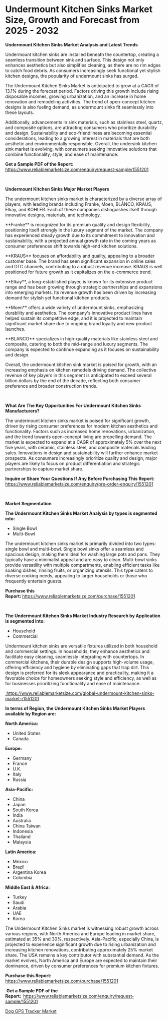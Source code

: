 <p><h1>Undermount Kitchen Sinks Market Size, Growth and Forecast from 2025 - 2032</h1></p><p><strong>Undermount Kitchen Sinks Market Analysis and Latest Trends</strong></p>
<p><p>Undermount kitchen sinks are installed beneath the countertop, creating a seamless transition between sink and surface. This design not only enhances aesthetics but also simplifies cleaning, as there are no rim edges to catch food debris. As consumers increasingly seek functional yet stylish kitchen designs, the popularity of undermount sinks has surged.</p><p>The Undermount Kitchen Sinks Market is anticipated to grow at a CAGR of 13.1% during the forecast period. Factors driving this growth include rising disposable incomes, growing urbanization, and an increase in home renovation and remodeling activities. The trend of open-concept kitchen designs is also fueling demand, as undermount sinks fit seamlessly into these layouts.</p><p>Additionally, advancements in sink materials, such as stainless steel, quartz, and composite options, are attracting consumers who prioritize durability and design. Sustainability and eco-friendliness are becoming essential considerations, leading to a growing interest in materials that are both aesthetic and environmentally responsible. Overall, the undersink kitchen sink market is evolving, with consumers seeking innovative solutions that combine functionality, style, and ease of maintenance.</p></p>
<p><strong>Get a Sample PDF of the Report:&nbsp;</strong> <a href="https://www.reliablemarketsize.com/enquiry/request-sample/1551201?utm_campaign=3112&utm_medium=2&utm_source=Github&utm_content=ia&utm_term=04042025&utm_id=undermount-kitchen-sinks">https://www.reliablemarketsize.com/enquiry/request-sample/1551201</a></p>
<p>&nbsp;</p>
<p><strong>Undermount Kitchen Sinks Major Market Players</strong></p>
<p><p>The undermount kitchen sinks market is characterized by a diverse array of players, with leading brands including Franke, Moen, BLANCO, KRAUS, Elkay, and KOHLER. Each of these companies distinguishes itself through innovative designs, materials, and technology.</p><p>**Franke** is recognized for its premium quality and design flexibility, positioning itself strongly in the luxury segment of the market. The company has experienced steady growth due to its commitment to innovation and sustainability, with a projected annual growth rate in the coming years as consumer preferences shift towards high-end kitchen solutions.</p><p>**KRAUS** focuses on affordability and quality, appealing to a broader customer base. The brand has seen significant expansion in online sales and DTC channels, contributing to a robust revenue increase. KRAUS is well positioned for future growth as it capitalizes on the e-commerce trend.</p><p>**Elkay**, a long-established player, is known for its extensive product range and has been growing through strategic partnerships and expansions into emerging markets. Its revenue growth has been driven by increasing demand for stylish yet functional kitchen products.</p><p>**Moen** offers a wide variety of undermount sinks, emphasizing durability and aesthetics. The company's innovative product lines have helped sustain its competitive edge, and it is projected to maintain significant market share due to ongoing brand loyalty and new product launches.</p><p>**BLANCO** specializes in high-quality materials like stainless steel and composite, catering to both the mid-range and luxury segments. The company is expected to continue expanding as it focuses on sustainability and design.</p><p>Overall, the undermount kitchen sink market is poised for growth, with an increasing emphasis on kitchen remodels driving demand. The collective revenue of key players in this segment is anticipated to exceed several billion dollars by the end of the decade, reflecting both consumer preference and broader construction trends.</p></p>
<p>&nbsp;</p>
<p><strong>What Are The Key Opportunities For Undermount Kitchen Sinks Manufacturers?</strong></p>
<p><p>The undermount kitchen sinks market is poised for significant growth, driven by rising consumer preferences for modern kitchen aesthetics and functionality. Factors such as increased home renovations, urbanization, and the trend towards open-concept living are propelling demand. The market is expected to expand at a CAGR of approximately 5% over the next five years, with ceramic, stainless steel, and composite materials leading sales. Innovations in design and sustainability will further enhance market prospects. As consumers increasingly prioritize quality and design, major players are likely to focus on product differentiation and strategic partnerships to capture market share.</p></p>
<p><strong>Inquire or Share Your Questions If Any Before Purchasing This Report:</strong> <a href="https://www.reliablemarketsize.com/enquiry/pre-order-enquiry/1551201?utm_campaign=3112&utm_medium=2&utm_source=Github&utm_content=ia&utm_term=04042025&utm_id=undermount-kitchen-sinks">https://www.reliablemarketsize.com/enquiry/pre-order-enquiry/1551201</a></p>
<p>&nbsp;</p>
<p><strong>Market Segmentation</strong></p>
<p><strong>The Undermount Kitchen Sinks Market Analysis by types is segmented into:</strong></p>
<p><ul><li>Single Bowl</li><li>Multi-Bowl</li></ul></p>
<p><p>The undermount kitchen sinks market is primarily divided into two types: single bowl and multi-bowl. Single bowl sinks offer a seamless and spacious design, making them ideal for washing large pots and pans. They typically have a minimalist appeal and are easy to clean. Multi-bowl sinks provide versatility with multiple compartments, enabling efficient tasks like soaking dishes, rinsing fruits, or organizing utensils. This type caters to diverse cooking needs, appealing to larger households or those who frequently entertain guests.</p></p>
<p><strong>Purchase this Report:&nbsp;</strong><a href="https://www.reliablemarketsize.com/purchase/1551201?utm_campaign=3112&utm_medium=2&utm_source=Github&utm_content=ia&utm_term=04042025&utm_id=undermount-kitchen-sinks">https://www.reliablemarketsize.com/purchase/1551201</a></p>
<p>&nbsp;</p>
<p><strong>The Undermount Kitchen Sinks Market Industry Research by Application is segmented into:</strong></p>
<p><ul><li>Household</li><li>Commercial</li></ul></p>
<p><p>Undermount kitchen sinks are versatile fixtures utilized in both household and commercial settings. In households, they enhance aesthetics and facilitate easy cleaning, seamlessly integrating with countertops. In commercial kitchens, their durable design supports high-volume usage, offering efficiency and hygiene by eliminating gaps that trap dirt. This design is preferred for its sleek appearance and practicality, making it a favorable choice for homeowners seeking style and efficiency, as well as for businesses prioritizing functionality and ease of maintenance.</p></p>
<p><a href="https://www.reliablemarketsize.com/global-undermount-kitchen-sinks-market-r1551201?utm_campaign=3112&utm_medium=2&utm_source=Github&utm_content=ia&utm_term=04042025&utm_id=undermount-kitchen-sinks">&nbsp;https://www.reliablemarketsize.com/global-undermount-kitchen-sinks-market-r1551201</a></p>
<p><strong>In terms of Region, the Undermount Kitchen Sinks Market Players available by Region are:</strong></p>
<p>
    <p> <strong> North America: </strong>
        <ul>
            <li>United States</li>
            <li>Canada</li>
        </ul>
        </p> 
    <p> <strong> Europe: </strong>
        <ul>
            <li>Germany</li>
            <li>France</li>
            <li>U.K.</li>
            <li>Italy</li>
            <li>Russia</li>
        </ul>
        </p> 
    <p> <strong> Asia-Pacific: </strong>
        <ul>
            <li>China</li>
            <li>Japan</li>
            <li>South Korea</li>
            <li>India</li>
            <li>Australia</li>
            <li>China Taiwan</li>
            <li>Indonesia</li>
            <li>Thailand</li>
            <li>Malaysia</li>
        </ul>
        </p> 
    <p> <strong> Latin America: </strong>
        <ul>
            <li>Mexico</li>
            <li>Brazil</li>
            <li>Argentina Korea</li>
            <li>Colombia</li>
        </ul>
        </p> 
    <p> <strong> Middle East & Africa: </strong>
        <ul>
            <li>Turkey</li>
            <li>Saudi</li>
            <li>Arabia</li>
            <li>UAE</li>
            <li>Korea</li>
        </ul>
    </p>
    </p>
<p><p>The Undermount Kitchen Sinks market is witnessing robust growth across various regions, with North America and Europe leading in market share, estimated at 35% and 30%, respectively. Asia-Pacific, especially China, is projected to experience significant growth due to rising urbanization and increasing kitchen renovations, contributing approximately 25% market share. The USA remains a key contributor with substantial demand. As the market evolves, North America and Europe are expected to maintain their dominance, driven by consumer preferences for premium kitchen fixtures.</p></p>
<p><strong>Purchase this Report: </strong><a href="https://www.reliablemarketsize.com/purchase/1551201?utm_campaign=3112&utm_medium=2&utm_source=Github&utm_content=ia&utm_term=04042025&utm_id=undermount-kitchen-sinks">https://www.reliablemarketsize.com/purchase/1551201</a></p>
<p>&nbsp;<strong>Get a Sample PDF of the Report:&nbsp;&nbsp;</strong><a href="https://www.reliablemarketsize.com/enquiry/request-sample/1551201?utm_campaign=3112&utm_medium=2&utm_source=Github&utm_content=ia&utm_term=04042025&utm_id=undermount-kitchen-sinks">https://www.reliablemarketsize.com/enquiry/request-sample/1551201</a></p>
<p><strong></strong></p>
<p><p><a href="https://github.com/zitanebeibit9/Market-Research-Report-List-1/blob/main/dog-gps-tracker-market.md?utm_campaign=3112&utm_medium=2&utm_source=Github&utm_content=ia&utm_term=04042025&utm_id=undermount-kitchen-sinks">Dog GPS Tracker Market</a></p></p>